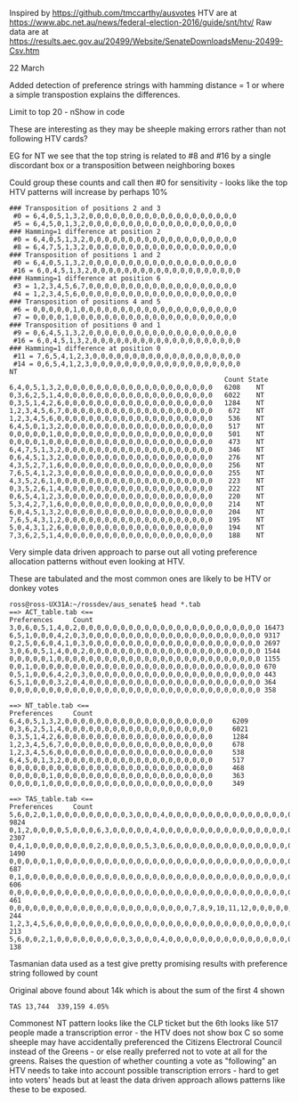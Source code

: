Inspired by https://github.com/tmccarthy/ausvotes
HTV are at https://www.abc.net.au/news/federal-election-2016/guide/snt/htv/
Raw data are at https://results.aec.gov.au/20499/Website/SenateDownloadsMenu-20499-Csv.htm

22 March

Added detection of preference strings with hamming distance = 1 or where a simple transpostion explains the differences.

Limit to top 20 - nShow in code

These are interesting as they may be sheeple making errors rather than not following HTV cards?

EG for NT we see that the top string is related to #8 and #16 by a single discordant box or a transposition between neighboring boxes

Could group these counts and call then #0 for sensitivity - looks like the top HTV patterns will increase by perhaps 10%

~~~~
### Transposition of positions 2 and 3
 #0 = 6,4,0,5,1,3,2,0,0,0,0,0,0,0,0,0,0,0,0,0,0,0,0,0,0,0
 #5 = 6,4,5,0,1,3,2,0,0,0,0,0,0,0,0,0,0,0,0,0,0,0,0,0,0,0
### Hamming=1 difference at position 2
 #0 = 6,4,0,5,1,3,2,0,0,0,0,0,0,0,0,0,0,0,0,0,0,0,0,0,0,0
 #8 = 6,4,7,5,1,3,2,0,0,0,0,0,0,0,0,0,0,0,0,0,0,0,0,0,0,0
### Transposition of positions 1 and 2
 #0 = 6,4,0,5,1,3,2,0,0,0,0,0,0,0,0,0,0,0,0,0,0,0,0,0,0,0
 #16 = 6,0,4,5,1,3,2,0,0,0,0,0,0,0,0,0,0,0,0,0,0,0,0,0,0,0
### Hamming=1 difference at position 6
 #3 = 1,2,3,4,5,6,7,0,0,0,0,0,0,0,0,0,0,0,0,0,0,0,0,0,0,0
 #4 = 1,2,3,4,5,6,0,0,0,0,0,0,0,0,0,0,0,0,0,0,0,0,0,0,0,0
### Transposition of positions 4 and 5
 #6 = 0,0,0,0,0,1,0,0,0,0,0,0,0,0,0,0,0,0,0,0,0,0,0,0,0,0
 #7 = 0,0,0,0,1,0,0,0,0,0,0,0,0,0,0,0,0,0,0,0,0,0,0,0,0,0
### Transposition of positions 0 and 1
 #9 = 0,6,4,5,1,3,2,0,0,0,0,0,0,0,0,0,0,0,0,0,0,0,0,0,0,0
 #16 = 6,0,4,5,1,3,2,0,0,0,0,0,0,0,0,0,0,0,0,0,0,0,0,0,0,0
### Hamming=1 difference at position 0
 #11 = 7,6,5,4,1,2,3,0,0,0,0,0,0,0,0,0,0,0,0,0,0,0,0,0,0,0
 #14 = 0,6,5,4,1,2,3,0,0,0,0,0,0,0,0,0,0,0,0,0,0,0,0,0,0,0
NT
                                                      Count State
6,4,0,5,1,3,2,0,0,0,0,0,0,0,0,0,0,0,0,0,0,0,0,0,0,0   6208    NT
0,3,6,2,5,1,4,0,0,0,0,0,0,0,0,0,0,0,0,0,0,0,0,0,0,0   6022    NT
0,3,5,1,4,2,6,0,0,0,0,0,0,0,0,0,0,0,0,0,0,0,0,0,0,0   1284    NT
1,2,3,4,5,6,7,0,0,0,0,0,0,0,0,0,0,0,0,0,0,0,0,0,0,0    672    NT
1,2,3,4,5,6,0,0,0,0,0,0,0,0,0,0,0,0,0,0,0,0,0,0,0,0    536    NT
6,4,5,0,1,3,2,0,0,0,0,0,0,0,0,0,0,0,0,0,0,0,0,0,0,0    517    NT
0,0,0,0,0,1,0,0,0,0,0,0,0,0,0,0,0,0,0,0,0,0,0,0,0,0    501    NT
0,0,0,0,1,0,0,0,0,0,0,0,0,0,0,0,0,0,0,0,0,0,0,0,0,0    473    NT
6,4,7,5,1,3,2,0,0,0,0,0,0,0,0,0,0,0,0,0,0,0,0,0,0,0    346    NT
0,6,4,5,1,3,2,0,0,0,0,0,0,0,0,0,0,0,0,0,0,0,0,0,0,0    276    NT
4,3,5,2,7,1,6,0,0,0,0,0,0,0,0,0,0,0,0,0,0,0,0,0,0,0    256    NT
7,6,5,4,1,2,3,0,0,0,0,0,0,0,0,0,0,0,0,0,0,0,0,0,0,0    255    NT
4,3,5,2,6,1,0,0,0,0,0,0,0,0,0,0,0,0,0,0,0,0,0,0,0,0    223    NT
0,3,5,2,6,1,4,0,0,0,0,0,0,0,0,0,0,0,0,0,0,0,0,0,0,0    222    NT
0,6,5,4,1,2,3,0,0,0,0,0,0,0,0,0,0,0,0,0,0,0,0,0,0,0    220    NT
5,3,4,2,7,1,6,0,0,0,0,0,0,0,0,0,0,0,0,0,0,0,0,0,0,0    214    NT
6,0,4,5,1,3,2,0,0,0,0,0,0,0,0,0,0,0,0,0,0,0,0,0,0,0    204    NT
7,6,5,4,3,1,2,0,0,0,0,0,0,0,0,0,0,0,0,0,0,0,0,0,0,0    195    NT
5,0,4,3,1,2,6,0,0,0,0,0,0,0,0,0,0,0,0,0,0,0,0,0,0,0    194    NT
7,3,6,2,5,1,4,0,0,0,0,0,0,0,0,0,0,0,0,0,0,0,0,0,0,0    188    NT
~~~~


Very simple data driven approach to parse out all voting preference allocation patterns
without even looking at HTV. 

These are tabulated and the most common ones are likely to be HTV or donkey votes

~~~~
ross@ross-UX31A:~/rossdev/aus_senate$ head *.tab
==> ACT_table.tab <==
Preferences     Count
3,0,6,0,5,1,4,0,2,0,0,0,0,0,0,0,0,0,0,0,0,0,0,0,0,0,0,0,0,0,0,0 16473
6,5,1,0,0,0,4,2,0,3,0,0,0,0,0,0,0,0,0,0,0,0,0,0,0,0,0,0,0,0,0,0 9317
0,2,5,0,6,0,4,1,0,3,0,0,0,0,0,0,0,0,0,0,0,0,0,0,0,0,0,0,0,0,0,0 2697
3,0,6,0,5,1,4,0,0,2,0,0,0,0,0,0,0,0,0,0,0,0,0,0,0,0,0,0,0,0,0,0 1544
0,0,0,0,0,1,0,0,0,0,0,0,0,0,0,0,0,0,0,0,0,0,0,0,0,0,0,0,0,0,0,0 1155
0,0,1,0,0,0,0,0,0,0,0,0,0,0,0,0,0,0,0,0,0,0,0,0,0,0,0,0,0,0,0,0 670
0,5,1,0,0,6,4,2,0,3,0,0,0,0,0,0,0,0,0,0,0,0,0,0,0,0,0,0,0,0,0,0 443
6,5,1,0,0,0,3,2,0,4,0,0,0,0,0,0,0,0,0,0,0,0,0,0,0,0,0,0,0,0,0,0 364
0,0,0,0,0,0,0,0,0,0,0,0,0,0,0,0,0,0,0,0,0,0,0,0,0,0,0,0,0,0,0,0 358

==> NT_table.tab <==
Preferences     Count
6,4,0,5,1,3,2,0,0,0,0,0,0,0,0,0,0,0,0,0,0,0,0,0,0,0     6209
0,3,6,2,5,1,4,0,0,0,0,0,0,0,0,0,0,0,0,0,0,0,0,0,0,0     6021
0,3,5,1,4,2,6,0,0,0,0,0,0,0,0,0,0,0,0,0,0,0,0,0,0,0     1284
1,2,3,4,5,6,7,0,0,0,0,0,0,0,0,0,0,0,0,0,0,0,0,0,0,0     678
1,2,3,4,5,6,0,0,0,0,0,0,0,0,0,0,0,0,0,0,0,0,0,0,0,0     538
6,4,5,0,1,3,2,0,0,0,0,0,0,0,0,0,0,0,0,0,0,0,0,0,0,0     517
0,0,0,0,0,0,0,0,0,0,0,0,0,0,0,0,0,0,0,0,0,0,0,0,0,0     468
0,0,0,0,0,1,0,0,0,0,0,0,0,0,0,0,0,0,0,0,0,0,0,0,0,0     363
0,0,0,0,1,0,0,0,0,0,0,0,0,0,0,0,0,0,0,0,0,0,0,0,0,0     349

==> TAS_table.tab <==
Preferences     Count
5,6,0,2,0,1,0,0,0,0,0,0,0,0,0,3,0,0,0,4,0,0,0,0,0,0,0,0,0,0,0,0,0,0,0,0,0,0,0,0,0,0,0,0,0,0,0,0,0,0,0,0,0,0,0,0,0,0,0,0,0,0,0,0,0,0,0,0,0,0,0,0,0,0,0,0,0,0,0   9824
0,1,2,0,0,0,0,5,0,0,0,6,3,0,0,0,0,0,4,0,0,0,0,0,0,0,0,0,0,0,0,0,0,0,0,0,0,0,0,0,0,0,0,0,0,0,0,0,0,0,0,0,0,0,0,0,0,0,0,0,0,0,0,0,0,0,0,0,0,0,0,0,0,0,0,0,0,0,0   2307
0,4,1,0,0,0,0,0,0,0,0,2,0,0,0,0,0,5,3,0,6,0,0,0,0,0,0,0,0,0,0,0,0,0,0,0,0,0,0,0,0,0,0,0,0,0,0,0,0,0,0,0,0,0,0,0,0,0,0,0,0,0,0,0,0,0,0,0,0,0,0,0,0,0,0,0,0,0,0   1490
0,0,0,0,0,1,0,0,0,0,0,0,0,0,0,0,0,0,0,0,0,0,0,0,0,0,0,0,0,0,0,0,0,0,0,0,0,0,0,0,0,0,0,0,0,0,0,0,0,0,0,0,0,0,0,0,0,0,0,0,0,0,0,0,0,0,0,0,0,0,0,0,0,0,0,0,0,0,0   687
0,1,0,0,0,0,0,0,0,0,0,0,0,0,0,0,0,0,0,0,0,0,0,0,0,0,0,0,0,0,0,0,0,0,0,0,0,0,0,0,0,0,0,0,0,0,0,0,0,0,0,0,0,0,0,0,0,0,0,0,0,0,0,0,0,0,0,0,0,0,0,0,0,0,0,0,0,0,0   606
0,0,0,0,0,0,0,0,0,0,0,0,0,0,0,0,0,0,0,0,0,0,0,0,0,0,0,0,0,0,0,0,0,0,0,0,0,0,0,0,0,0,0,0,0,0,0,0,0,0,0,0,0,0,0,0,0,0,0,0,0,0,0,0,0,0,0,0,0,0,0,0,0,0,0,0,0,0,0   461
0,0,0,0,0,0,0,0,0,0,0,0,0,0,0,0,0,0,0,0,0,0,0,7,8,9,10,11,12,0,0,0,0,0,0,0,1,2,3,4,5,6,0,0,0,0,0,0,0,0,0,0,0,0,0,0,0,0,0,0,0,0,0,0,0,0,0,0,0,0,0,0,0,0,0,0,0,0,0        244
1,2,3,4,5,6,0,0,0,0,0,0,0,0,0,0,0,0,0,0,0,0,0,0,0,0,0,0,0,0,0,0,0,0,0,0,0,0,0,0,0,0,0,0,0,0,0,0,0,0,0,0,0,0,0,0,0,0,0,0,0,0,0,0,0,0,0,0,0,0,0,0,0,0,0,0,0,0,0   213
5,6,0,0,2,1,0,0,0,0,0,0,0,0,0,3,0,0,0,4,0,0,0,0,0,0,0,0,0,0,0,0,0,0,0,0,0,0,0,0,0,0,0,0,0,0,0,0,0,0,0,0,0,0,0,0,0,0,0,0,0,0,0,0,0,0,0,0,0,0,0,0,0,0,0,0,0,0,0   138

~~~~
Tasmanian data used as a test give pretty promising results with preference string followed by count

Original above found about 14k which is about the sum of the first 4 shown

~~~~
TAS 13,744  339,159 4.05%
~~~~

Commonest NT pattern looks like the CLP ticket but the 6th looks like 517 people made a transcription error - the HTV does not show box C so some sheeple may have accidentally 
preferenced the Citizens Electroral Council instead of the Greens - or else really preferred not to vote at all for the greens.
Raises the question of whether counting a vote as "following" an HTV needs to take into account possible transcription errors - hard to get into voters' heads but
at least the data driven approach allows patterns like these to be exposed.

